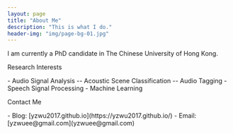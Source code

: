 ```yaml
---
layout: page
title: "About Me"
description: "This is what I do."
header-img: "img/page-bg-01.jpg"
---
```


I am currently a PhD candidate in The Chinese University of Hong Kong.

<left>
    <p>Research Interests</p>
</left>
- Audio Signal Analysis
-- Acoustic Scene Classification
-- Audio Tagging
- Speech Signal Processing
- Machine Learning



<left>
    <p>Contact Me</p>
</left>
- Blog: [yzwu2017.github.io](https://yzwu2017.github.io/)
- Email: [yzwuee@gmail.com](yzwuee@gmail.com)
